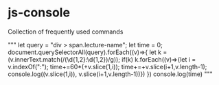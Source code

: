 # js-console
Collection of frequently used commands

"""
let query = "div > span.lecture-name";
let time = 0; document.querySelectorAll(query).forEach((v)=>{
    let k = (v.innerText.match(/\(\d{1,2}:\d{1,2}\)/g));
    if(k) k.forEach((v)=>{let i = v.indexOf(":"); time+=60*(+v.slice(1,i)); time+=+v.slice(i+1,v.length-1); console.log((v.slice(1,i)), v.slice(i+1,v.length-1))})
})
console.log(time)
"""
